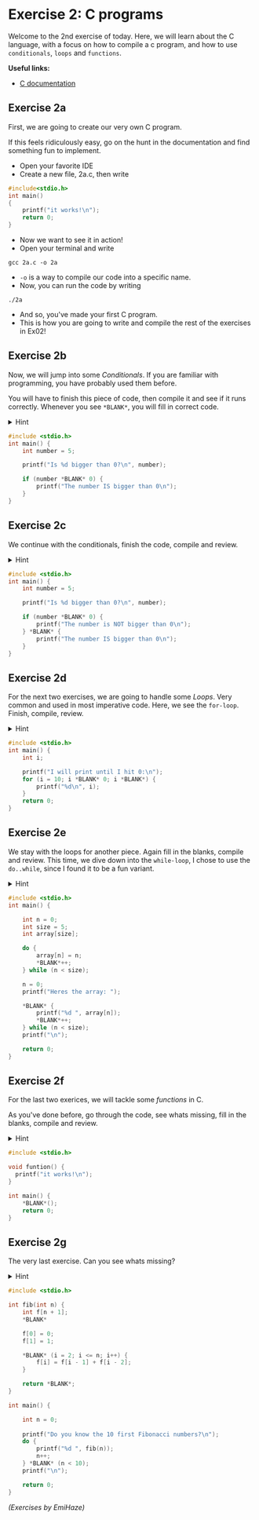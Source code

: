 # Exercise 2: C programs

Welcome to the 2nd exercise of today. Here, we will learn about the C language, with a focus on how to compile a c program, and how to use `conditionals`, `loops` and `functions`. 

<b>Useful links:</b>
* [C documentation](https://devdocs.io/c/)

## Exercise 2a
First, we are going to create our very own C program. 

If this feels ridiculously easy, go on the hunt in the documentation and find something fun to implement.
* Open your favorite IDE
* Create a new file, 2a.c, then write
```c
#include<stdio.h>
int main()
{
    printf("it works!\n");
    return 0;
}
```
* Now we want to see it in action!
* Open your terminal and write
```shell
gcc 2a.c -o 2a
```
* `-o` is a way to compile our code into a specific name.
* Now, you can run the code by writing
```shell
./2a
```
* And so, you've made your first C program.
* This is how you are going to write and compile the rest of the exercises in Ex02!


## Exercise 2b
Now, we will jump into some *Conditionals*. If you are familiar with programming, you have probably used them before. 

You will have to finish this piece of code, then compile it and see if it runs correctly. Whenever you see `*BLANK*`, you will fill in correct code.
<details>
<summary>Hint</summary>

<i>Hint: If you are unsure what to do, try and write out the code as is in a new file, then compile. What does it say? </i>
</details>

```c
#include <stdio.h>
int main() {
	int number = 5;

	printf("Is %d bigger than 0?\n", number);

	if (number *BLANK* 0) {
		printf("The number IS bigger than 0\n");
	}
}

```
## Exercise 2c
We continue with the conditionals, finish the code, compile and review.
<details>
<summary>Hint</summary>
<i>Hint: You might want to reverse your ealier answer. </i>
</details>

```c
#include <stdio.h>
int main() {
	int number = 5;

	printf("Is %d bigger than 0?\n", number);

	if (number *BLANK* 0) {
		printf("The number is NOT bigger than 0\n");
	} *BLANK* {
		printf("The number IS bigger than 0\n");
	}
}
```
## Exercise 2d
For the next two exercises, we are going to handle some *Loops*. Very common and used in most imperative code. Here, we see the `for-loop`. Finish, compile, review.
<details>
<summary>Hint</summary>
<i>Hint: We count in reverse, hence `i` starts high, then descends.</i>
</details>

```c
#include <stdio.h>
int main() {
	int i;

	printf("I will print until I hit 0:\n");
	for (i = 10; i *BLANK* 0; i *BLANK*) {
		printf("%d\n", i);
	}
	return 0;
}
```
## Exercise 2e
We stay with the loops for another piece. Again fill in the blanks, compile and review. This time, we dive down into the `while-loop`, I chose to use the `do..while`, since I found it to be a fun variant. 
<details>
<summary>Hint</summary>
<i>Hint: If you are unsure about this one, try googling `do while C code`.</i>
</details>

```c
#include <stdio.h>
int main() {

	int n = 0;
	int size = 5;
	int array[size];

	do {
		array[n] = n;
		*BLANK*++;
	} while (n < size);

	n = 0;
	printf("Heres the array: ");

	*BLANK* {
		printf("%d ", array[n]);
		*BLANK*++;
	} while (n < size);
	printf("\n");

	return 0;
}

```
## Exercise 2f
For the last two exerices, we will tackle some *functions* in C. 

As you've done before, go through the code, see whats missing, fill in the blanks, compile and review.
<details>
<summary>Hint</summary>
<i>Hint: Not much different from our `2a`.</i>
</details>

```c
#include <stdio.h>

void funtion() {
  printf("it works!\n");
}

int main() {
	*BLANK*();
	return 0;
}
```
## Exercise 2g
The very last exercise. Can you see whats missing? <br> 
<details>
<summary>Hint</summary>
<i>Hint: The most important set of numbers in a programmers life. </i>
</details>

```c
#include <stdio.h>

int fib(int n) {
	int f[n + 1];
	*BLANK*

	f[0] = 0;
	f[1] = 1;

	*BLANK* (i = 2; i <= n; i++) {
		f[i] = f[i - 1] + f[i - 2];
	}

	return *BLANK*;
}

int main() {

	int n = 0;
	
	printf("Do you know the 10 first Fibonacci numbers?\n");
	do {
		printf("%d ", fib(n));
		n++;
	} *BLANK* (n < 10);
	printf("\n");

	return 0;
}
```

*(Exercises by EmiHaze)*